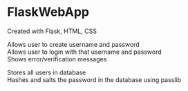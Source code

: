 # FlaskWebApp

Created with Flask, HTML, CSS

Allows user to create username and password <br>
Allows user to login with that username and password <br>
Shows error/verification messages

Stores all users in database<br>
Hashes and salts the password in the database using passlib
